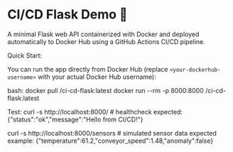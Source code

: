 # CI/CD Flask Demo 🚀

A minimal Flask web API containerized with Docker and deployed automatically to Docker Hub using a GitHub Actions CI/CD pipeline.  

Quick Start:

You can run the app directly from Docker Hub (replace `<your-dockerhub-username>` with your actual Docker Hub username):

bash:
docker pull <your-dockerhub-username>/ci-cd-flask:latest
docker run --rm -p 8000:8000 <your-dockerhub-username>/ci-cd-flask:latest

Test:
curl -s http://localhost:8000/        # healthcheck
expected: {"status":"ok","message":"Hello from CI/CD!"}

curl -s http://localhost:8000/sensors # simulated sensor data
expected example: {"temperature":61.2,"conveyor_speed":1.48,"anomaly":false}


